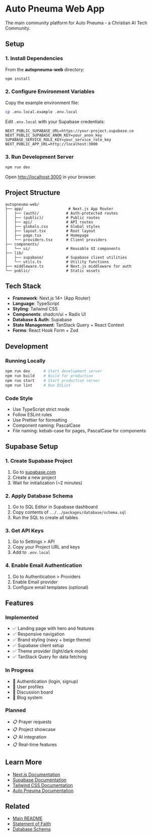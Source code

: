 # Auto Pneuma Web App

The main community platform for Auto Pneuma - a Christian AI Tech Community.

## Setup

### 1. Install Dependencies

From the **autopneuma-web** directory:

```bash
npm install
```

### 2. Configure Environment Variables

Copy the example environment file:

```bash
cp .env.local.example .env.local
```

Edit `.env.local` with your Supabase credentials:

```env
NEXT_PUBLIC_SUPABASE_URL=https://your-project.supabase.co
NEXT_PUBLIC_SUPABASE_ANON_KEY=your_anon_key
SUPABASE_SERVICE_ROLE_KEY=your_service_role_key
NEXT_PUBLIC_APP_URL=http://localhost:3000
```

### 3. Run Development Server

```bash
npm run dev
```

Open [http://localhost:3000](http://localhost:3000) in your browser.

## Project Structure

```
autopneuma-web/
├── app/                    # Next.js App Router
│   ├── (auth)/            # Auth-protected routes
│   ├── (public)/          # Public routes
│   ├── api/               # API routes
│   ├── globals.css        # Global styles
│   ├── layout.tsx         # Root layout
│   ├── page.tsx           # Homepage
│   └── providers.tsx      # Client providers
├── components/
│   └── ui/                # Reusable UI components
├── lib/
│   ├── supabase/          # Supabase client utilities
│   └── utils.ts           # Utility functions
├── middleware.ts          # Next.js middleware for auth
└── public/                # Static assets
```

## Tech Stack

- **Framework**: Next.js 14+ (App Router)
- **Language**: TypeScript
- **Styling**: Tailwind CSS
- **Components**: shadcn/ui + Radix UI
- **Database & Auth**: Supabase
- **State Management**: TanStack Query + React Context
- **Forms**: React Hook Form + Zod

## Development

### Running Locally

```bash
npm run dev      # Start development server
npm run build    # Build for production
npm run start    # Start production server
npm run lint     # Run ESLint
```

### Code Style

- Use TypeScript strict mode
- Follow ESLint rules
- Use Prettier for formatting
- Component naming: PascalCase
- File naming: kebab-case for pages, PascalCase for components

## Supabase Setup

### 1. Create Supabase Project

1. Go to [supabase.com](https://supabase.com)
2. Create a new project
3. Wait for initialization (~2 minutes)

### 2. Apply Database Schema

1. Go to SQL Editor in Supabase dashboard
2. Copy contents of `../../packages/database/schema.sql`
3. Run the SQL to create all tables

### 3. Get API Keys

1. Go to Settings > API
2. Copy your Project URL and keys
3. Add to `.env.local`

### 4. Enable Email Authentication

1. Go to Authentication > Providers
2. Enable Email provider
3. Configure email templates (optional)

## Features

### Implemented
- ✅ Landing page with hero and features
- ✅ Responsive navigation
- ✅ Brand styling (navy + beige theme)
- ✅ Supabase client setup
- ✅ Theme provider (light/dark mode)
- ✅ TanStack Query for data fetching

### In Progress
- 🔨 Authentication (login, signup)
- 🔨 User profiles
- 🔨 Discussion board
- 🔨 Blog system

### Planned
- 📋 Prayer requests
- 📋 Project showcase
- 📋 AI integration
- 📋 Real-time features

## Learn More

- [Next.js Documentation](https://nextjs.org/docs)
- [Supabase Documentation](https://supabase.com/docs)
- [Tailwind CSS Documentation](https://tailwindcss.com/docs)
- [Auto Pneuma Documentation](../../docs/)

## Related

- [Main README](../../README.md)
- [Statement of Faith](../../docs/theology/statement-of-faith.md)
- [Database Schema](../../docs/technical/database-schema.md)
